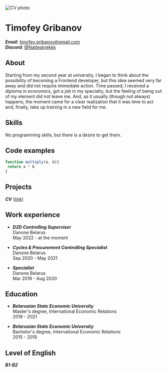 ![CV photo](https://media-exp1.licdn.com/dms/image/C4D03AQHb2lw7L3oIpw/profile-displayphoto-shrink_800_800/0/1606836941226?e=1675296000&v=beta&t=E9qTUQYkUiy0nnliODwMNe-a9gYWej7O2eX7us4HGA4)

# Timofey Gribanov
***Email***: <timofey.gribanov@gmail.com>  
***Discord***: [@Natteskrekkk](https://discord.com/channels/@natteskrekkk)

## **About**
Starting from my second year at university, I began to think about the possibility of becoming a Frontend developer, but this idea seemed very far away and did not require immediate action. Time passed, I received a diploma in economics, got a job in my specialty, but the feeling of being out of my element did not leave me. And, as it usually (though not always) happens, the moment came for a clear realization that it was time to act and, finally, take up training in a new field for me.

## **Skills**
No programming skills, but there is a desire to get them.

## **Code examples**
```javascript
function multiply(a, b){
 return a * b
}
```

## **Projects**
***CV*** (*[link](https://natteskrekkk.github.io/rsschool-cv/cv)*)

## **Work experience**
*  ***D2D Controlling Superviser***  
Danone Belarus  
May 2022 - at the moment

*  ***Cycles & Procurement Controlling Specialist***  
Danone Belarus  
Sep 2020 - May 2021

*  ***Specialist***  
Danone Belarus  
Mar 2019 - Aug 2020

## **Education**
*  ***Belarusian State Economic University***  
Master's degree, International Economic Relations  
2019 - 2021

 *  ***Belarusian State Economic University***  
Bachelor's degree, International Economic Relations  
2015 - 2019

## **Level of English**
***B1-B2***